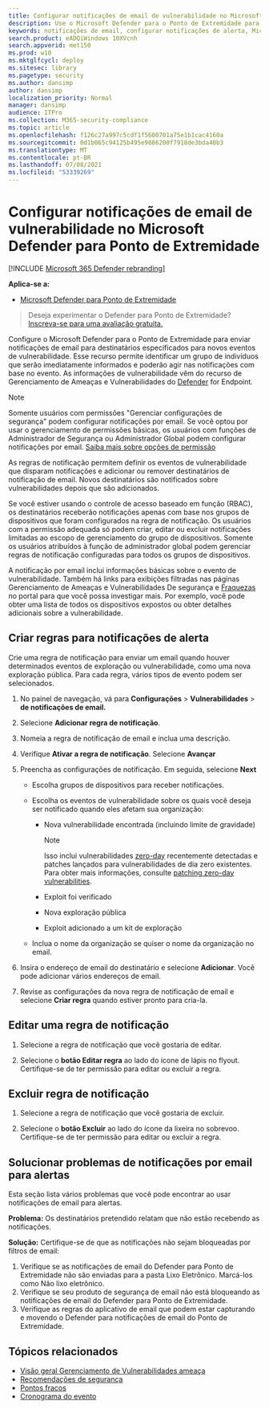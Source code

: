 ```yaml
---
title: Configurar notificações de email de vulnerabilidade no Microsoft Defender para Ponto de Extremidade
description: Use o Microsoft Defender para o Ponto de Extremidade para configurar as configurações de notificação de email para eventos de vulnerabilidade.
keywords: notificações de email, configurar notificações de alerta, Microsoft Defender para Ponto de Extremidade, Notificações do Microsoft Defender para Ponto de Extremidade, Alertas do Microsoft Defender para Ponto de Extremidade, windows 10 enterprise, windows 10 education
search.product: eADQiWindows 10XVcnh
search.appverid: met150
ms.prod: w10
ms.mktglfcycl: deploy
ms.sitesec: library
ms.pagetype: security
ms.author: dansimp
author: dansimp
localization_priority: Normal
manager: dansimp
audience: ITPro
ms.collection: M365-security-compliance
ms.topic: article
ms.openlocfilehash: f126c27a997c5cdf1f5600701a75e1b1cac4160a
ms.sourcegitcommit: 0d1b065c94125b495e9886200f7918de3bda40b3
ms.translationtype: MT
ms.contentlocale: pt-BR
ms.lasthandoff: 07/08/2021
ms.locfileid: "53339269"
---
```

# <a name="configure-vulnerability-email-notifications-in-microsoft-defender-for-endpoint"></a>Configurar notificações de email de vulnerabilidade no Microsoft Defender para Ponto de Extremidade

[!INCLUDE [Microsoft 365 Defender rebranding](../../includes/microsoft-defender.md)]

**Aplica-se a:**
- [Microsoft Defender para Ponto de Extremidade](https://go.microsoft.com/fwlink/?linkid=2154037)

>Deseja experimentar o Defender para Ponto de Extremidade? [Inscreva-se para uma avaliação gratuita.](https://www.microsoft.com/microsoft-365/windows/microsoft-defender-atp?ocid=docs-wdatp-emailconfig-abovefoldlink)

Configure o Microsoft Defender para o Ponto de Extremidade para enviar notificações de email para destinatários especificados para novos eventos de vulnerabilidade. Esse recurso permite identificar um grupo de indivíduos que serão imediatamente informados e poderão agir nas notificações com base no evento. As informações de vulnerabilidade vêm do recurso de Gerenciamento de Ameaças e Vulnerabilidades do [Defender](next-gen-threat-and-vuln-mgt.md) for Endpoint.

> [!NOTE]
> Somente usuários com permissões "Gerenciar configurações de segurança" podem configurar notificações por email. Se você optou por usar o gerenciamento de permissões básicas, os usuários com funções de Administrador de Segurança ou Administrador Global podem configurar notificações por email. [Saiba mais sobre opções de permissão](user-roles.md)

As regras de notificação permitem definir os eventos de vulnerabilidade que disparam notificações e adicionar ou remover destinatários de notificação de email. Novos destinatários são notificados sobre vulnerabilidades depois que são adicionados.

Se você estiver usando o controle de acesso baseado em função (RBAC), os destinatários receberão notificações apenas com base nos grupos de dispositivos que foram configurados na regra de notificação.
Os usuários com a permissão adequada só podem criar, editar ou excluir notificações limitadas ao escopo de gerenciamento do grupo de dispositivos. Somente os usuários atribuídos à função de administrador global podem gerenciar regras de notificação configuradas para todos os grupos de dispositivos.

A notificação por email inclui informações básicas sobre o evento de vulnerabilidade. Também há links para exibições filtradas nas páginas Gerenciamento de Ameaças e Vulnerabilidades De segurança e [Fraquezas](tvm-security-recommendation.md) no portal para que você possa investigar mais. [](tvm-weaknesses.md) Por exemplo, você pode obter uma lista de todos os dispositivos expostos ou obter detalhes adicionais sobre a vulnerabilidade.

## <a name="create-rules-for-alert-notifications"></a>Criar regras para notificações de alerta

Crie uma regra de notificação para enviar um email quando houver determinados eventos de exploração ou vulnerabilidade, como uma nova exploração pública. Para cada regra, vários tipos de evento podem ser selecionados.

1. No painel de navegação, vá para **Configurações**  >  **Vulnerabilidades**  >  **de notificações de email.**

2. Selecione **Adicionar regra de notificação**.

3. Nomeia a regra de notificação de email e inclua uma descrição.

4. Verifique **Ativar a regra de notificação**. Selecione **Avançar**

5. Preencha as configurações de notificação. Em seguida, selecione **Next**

    - Escolha grupos de dispositivos para receber notificações.
    - Escolha os eventos de vulnerabilidade sobre os quais você deseja ser notificado quando eles afetam sua organização:
        - Nova vulnerabilidade encontrada (incluindo limite de gravidade)

            > [!NOTE]
            > Isso inclui vulnerabilidades [zero-day](tvm-zero-day-vulnerabilities.md) recentemente detectadas e patches lançados para vulnerabilidades de dia zero existentes. Para obter mais informações, consulte [patching zero-day vulnerabilities](tvm-zero-day-vulnerabilities.md#patching-zero-day-vulnerabilities).

        - Exploit foi verificado
        - Nova exploração pública
        - Exploit adicionado a um kit de exploração

    - Inclua o nome da organização se quiser o nome da organização no email.

6. Insira o endereço de email do destinatário e selecione **Adicionar**. Você pode adicionar vários endereços de email.

7. Revise as configurações da nova regra de notificação de email e selecione **Criar regra** quando estiver pronto para cria-la.

## <a name="edit-a-notification-rule"></a>Editar uma regra de notificação

1. Selecione a regra de notificação que você gostaria de editar.

2. Selecione o **botão Editar regra** ao lado do ícone de lápis no flyout. Certifique-se de ter permissão para editar ou excluir a regra.

## <a name="delete-notification-rule"></a>Excluir regra de notificação

1. Selecione a regra de notificação que você gostaria de excluir.

2. Selecione o **botão Excluir** ao lado do ícone da lixeira no sobrevoo. Certifique-se de ter permissão para editar ou excluir a regra.

## <a name="troubleshoot-email-notifications-for-alerts"></a>Solucionar problemas de notificações por email para alertas

Esta seção lista vários problemas que você pode encontrar ao usar notificações de email para alertas.

**Problema:** Os destinatários pretendido relatam que não estão recebendo as notificações.

**Solução:** Certifique-se de que as notificações não sejam bloqueadas por filtros de email:

1. Verifique se as notificações de email do Defender para Ponto de Extremidade não são enviadas para a pasta Lixo Eletrônico. Marcá-los como Não lixo eletrônico.
2. Verifique se seu produto de segurança de email não está bloqueando as notificações de email do Defender para Ponto de Extremidade.
3. Verifique as regras do aplicativo de email que podem estar capturando e movendo o Defender para notificações de email do Ponto de Extremidade.

## <a name="related-topics"></a>Tópicos relacionados

- [Visão geral Gerenciamento de Vulnerabilidades ameaça](next-gen-threat-and-vuln-mgt.md)
- [Recomendações de segurança](tvm-security-recommendation.md)
- [Pontos fracos](tvm-weaknesses.md)
- [Cronograma do evento](threat-and-vuln-mgt-event-timeline.md)
